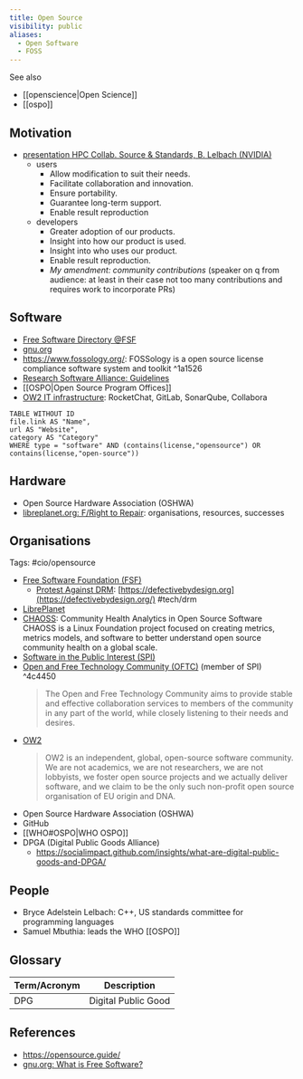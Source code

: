 ```yaml
---
title: Open Source
visibility: public
aliases:
  - Open Software
  - FOSS
---
```


See also

- [[openscience|Open Science]]
- [[ospo]]


## Motivation

- [presentation HPC Collab. Source & Standards, B. Lelbach (NVIDIA)](https://indico.cern.ch/event/1327562/contributions/5614154/attachments/2760998/4808099/hpc_collaborative_source_and_standards_at_nvidia__r0.pdf)
    - users
        - Allow modification to suit their needs.
        - Facilitate collaboration and innovation.
        - Ensure portability.
        - Guarantee long-term support.
        - Enable result reproduction
    - developers
        - Greater adoption of our products.
        - Insight into how our product is used.
        - Insight into who uses our product.
        - Enable result reproduction.
        - *My amendment: community contributions* (speaker on q from audience: at least in their case not too many contributions and requires work to incorporate PRs)


## Software

- [Free Software Directory @FSF](https://directory.fsf.org/wiki/Main_Page)
- [gnu.org](https://www.gnu.org/)
- <https://www.fossology.org/>: FOSSology is a open source license compliance software system and toolkit ^1a1526
- [Research Software Alliance: Guidelines](https://www.researchsoft.org/guidelines/)
- [[OSPO|Open Source Program Offices]]
- [OW2 IT infrastructure](https://www.ow2.org/view/IT_Infrastructure/): RocketChat, GitLab, SonarQube, Collabora

```dataview
TABLE WITHOUT ID
file.link AS "Name",
url AS "Website",
category AS "Category"
WHERE type = "software" AND (contains(license,"opensource") OR contains(license,"open-source"))
```
<!--
GROUP BY category
broken because category now array?
-->


## Hardware

- Open Source Hardware Association (OSHWA)
- [libreplanet.org: F/Right to Repair](https://libreplanet.org/wiki/Group:FSF/Fight-to-Repair): organisations, resources, successes


## Organisations

Tags: #cio/opensource

- [Free Software Foundation (FSF)](https://www.fsf.org)
    - [Protest Against DRM](https://www.fsf.org/news/worldwide-community-of-activists-protest-overdrive-and-others-forcing-drm-upon-libraries): [https://defectivebydesign.org](https://defectivebydesign.org/) #tech/drm
- [LibrePlanet](https://libreplanet.org)
- [CHAOSS](https://chaoss.community/): Community Health Analytics in Open Source Software
  CHAOSS is a Linux Foundation project focused on creating metrics, metrics models, and software to better understand open source community health on a global scale.
- [Software in the Public Interest (SPI)](https://www.spi-inc.org/)
- [Open and Free Technology Community (OFTC)](https://www.oftc.net/) (member of SPI) ^4c4450
  > The Open and Free Technology Community aims to provide stable and effective collaboration services to members of the community in any part of the world, while closely listening to their needs and desires.
- [OW2](https://www.ow2.org)
  > OW2 is an independent, global, open-source software community. We are not academics, we are not researchers, we are not lobbyists, we foster open source projects and we actually deliver software, and we claim to be the only such non-profit open source organisation of EU origin and DNA.
- Open Source Hardware Association (OSHWA)
- GitHub
- [[WHO#OSPO|WHO OSPO]]
- DPGA (Digital Public Goods Alliance)
    - https://socialimpact.github.com/insights/what-are-digital-public-goods-and-DPGA/


## People

- Bryce Adelstein Lelbach: C++, US standards committee for programming languages
- Samuel Mbuthia: leads the WHO [[OSPO]]


## Glossary

Term/Acronym | Description
-|-
DPG | Digital Public Good


## References

- https://opensource.guide/
- [gnu.org: What is Free Software?](https://www.gnu.org/philosophy/free-sw.html)
